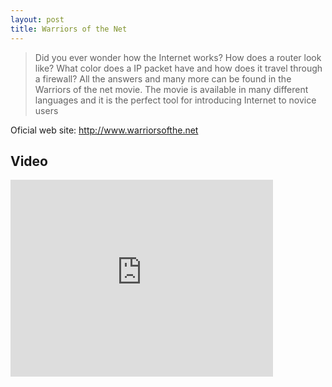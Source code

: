 ```yaml
---
layout: post
title: Warriors of the Net
---
```



> Did you ever wonder how the Internet works? How does a router look like? What color does a IP packet have and how does it travel through a firewall?
All the answers and many more can be found in the Warriors of the net movie. The movie is available in many different languages and it is the perfect tool for introducing Internet to novice users


Oficial web site: http://www.warriorsofthe.net

## Video
<iframe width="420" height="315" src="https://www.youtube.com/embed/PBWhzz_Gn10" frameborder="0" allowfullscreen></iframe>

